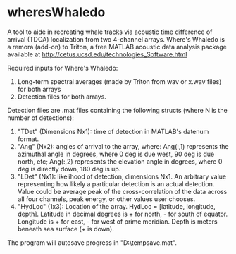 # wheresWhaledo
A tool to aide in recreating whale tracks via acoustic time difference of arrival (TDOA) localization from two 4-channel arrays.
Where's Whaledo is a remora (add-on) to Triton, a free MATLAB acoustic data analysis package available at http://cetus.ucsd.edu/technologies_Software.html

Required inputs for Where's Whaledo: 
1) Long-term spectral averages (made by Triton from wav or x.wav files) for both arrays
2) Detection files for both arrays.

Detection files are .mat files containing the following structs (where N is the number of detections):
1) "TDet" (Dimensions Nx1): time of detection in MATLAB's datenum format.
2) "Ang" (Nx2): angles of arrival to the array, where: Ang(:,1) represents the azimuthal angle in degrees, where 0 deg is due west, 90 deg is due north, etc; Ang(:,2) represents the elevation angle in degrees, where 0 deg is directly down, 180 deg is up.
3) "LDet" (Nx1): likelihood of detection, dimensions Nx1. An arbitrary value representing how likely a particular detection is an actual detection. Value could be average peak of the cross-correlation of the data across all four channels, peak energy, or other values user chooses.
4) "HydLoc" (1x3): Location of the array. HydLoc = [latitude, longitude, depth]. Latitude in decimal degrees is + for north, - for south of equator. Longitude is + for east, - for west of prime meridian. Depth is meters beneath sea surface (+ is down).

The program will autosave progress in "D:\tempsave.mat". 
